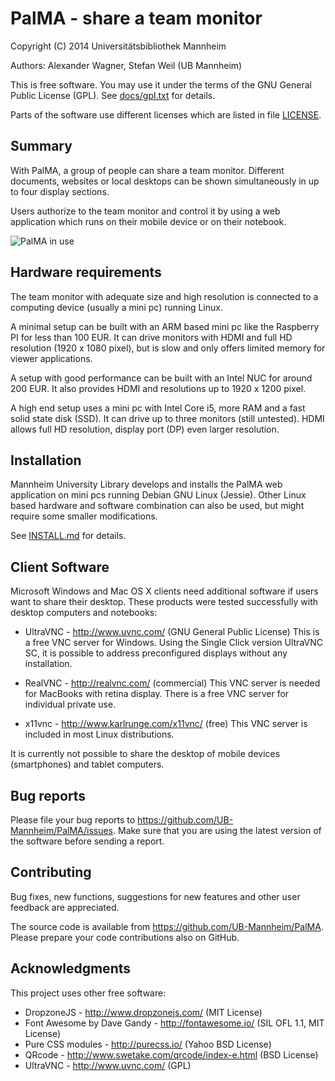 PalMA - share a team monitor
============================

Copyright (C) 2014 Universitätsbibliothek Mannheim

Authors: Alexander Wagner, Stefan Weil (UB Mannheim)

This is free software. You may use it under the terms of the
GNU General Public License (GPL). See [docs/gpl.txt](docs/gpl.txt) for details.

Parts of the software use different licenses which are listed
in file [LICENSE](LICENSE).


Summary
-------

With PalMA, a group of people can share a team monitor. Different documents,
websites or local desktops can be shown simultaneously in up to four display
sections.

Users authorize to the team monitor and control it by using a web application
which runs on their mobile device or on their notebook.

![PalMA in use](https://raw.githubusercontent.com/UB-Mannheim/ubma-screenshots/master/IMG_5965.JPG)

Hardware requirements
---------------------

The team monitor with adequate size and high resolution is connected
to a computing device (usually a mini pc) running Linux.

A minimal setup can be built with an ARM based mini pc like the
Raspberry PI for less than 100 EUR. It can drive monitors with
HDMI and full HD resolution (1920 x 1080 pixel), but is slow
and only offers limited memory for viewer applications.

A setup with good performance can be built with an Intel NUC for
around 200 EUR. It also provides HDMI and resolutions up to
1920 x 1200 pixel.

A high end setup uses a mini pc with Intel Core i5, more RAM and
a fast solid state disk (SSD). It can drive up to three monitors
(still untested). HDMI allows full HD resolution, display port (DP)
even larger resolution.


Installation
------------

Mannheim University Library develops and installs the PalMA web application
on mini pcs running Debian GNU Linux (Jessie). Other Linux based hardware
and software combination can also be used, but might require some smaller
modifications.

See [INSTALL.md](INSTALL.md) for details.


Client Software
---------------

Microsoft Windows and Mac OS X clients need additional software if users
want to share their desktop. These products were tested successfully
with desktop computers and notebooks:

* UltraVNC - http://www.uvnc.com/ (GNU General Public License)
  This is a free VNC server for Windows.
  Using the Single Click version UltraVNC SC, it is possible
  to address preconfigured displays without any installation.

* RealVNC - http://realvnc.com/ (commercial)
  This VNC server is needed for MacBooks with retina display.
  There is a free VNC server for individual private use.

* x11vnc - http://www.karlrunge.com/x11vnc/ (free)
  This VNC server is included in most Linux distributions.

It is currently not possible to share the desktop of mobile
devices (smartphones) and tablet computers.


Bug reports
-----------

Please file your bug reports to https://github.com/UB-Mannheim/PalMA/issues.
Make sure that you are using the latest version of the software
before sending a report.


Contributing
------------

Bug fixes, new functions, suggestions for new features and
other user feedback are appreciated.

The source code is available from https://github.com/UB-Mannheim/PalMA.
Please prepare your code contributions also on GitHub.


Acknowledgments
---------------

This project uses other free software:

* DropzoneJS - http://www.dropzonejs.com/ (MIT License)
* Font Awesome by Dave Gandy - http://fontawesome.io/ (SIL OFL 1.1, MIT License)
* Pure CSS modules - http://purecss.io/ (Yahoo BSD License)
* QRcode - http://www.swetake.com/qrcode/index-e.html (BSD License)
* UltraVNC - http://www.uvnc.com/ (GPL)
